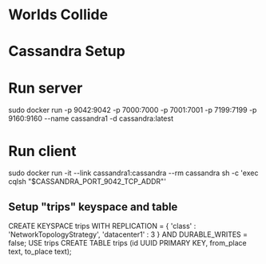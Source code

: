 # Worlds Collide
# Cassandra Setup

# Run server
sudo docker run -p 9042:9042 -p 7000:7000 -p 7001:7001 -p 7199:7199 -p 9160:9160  --name cassandra1 -d cassandra:latest

# Run client
sudo docker run -it --link cassandra1:cassandra --rm cassandra sh -c 'exec cqlsh "$CASSANDRA_PORT_9042_TCP_ADDR"'

## Setup "trips" keyspace and table
CREATE KEYSPACE trips WITH REPLICATION = { 'class' : 'NetworkTopologyStrategy',   'datacenter1' : 3 } AND DURABLE_WRITES = false;
USE trips
CREATE TABLE trips (id UUID PRIMARY KEY, from_place text, to_place text);
